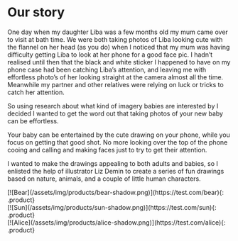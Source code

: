 # Our story

One day when my daughter Liba was a few months old my mum came over to visit at bath time. We were both taking photos of Liba looking cute with the flannel on her head (as you do) when I noticed that my mum was having difficulty getting Liba to look at her phone for a good face pic. I hadn’t realised until then that the black and white sticker I happened to have on my phone case had been catching Liba’s attention, and leaving me with effortless photo’s of her looking straight at the camera almost all the time. Meanwhile my partner and other relatives were relying on luck or tricks to catch her attention.

So using research about what kind of imagery babies are interested by I decided I wanted to get the word out that taking photos of your new baby can be effortless.

Your baby can be entertained by the cute drawing on your phone, while you focus on getting that good shot. No more looking over the top of the phone cooing and calling and making faces just to try to get their attention.

I wanted to make the drawings appealing to both adults and babies, so I enlisted the help of illustrator Liz Demin to create a series of fun drawings based on nature, animals, and a couple of little human characters.

<div class="products" markdown="1">
    <div class="product-holder 3-md-up" markdown="1">
        [![Bear](/assets/img/products/bear-shadow.png)](https://test.com/bear){: .product}
    </div>
    <div class="product-holder 3-md-up" markdown="1">
        [![Sun](/assets/img/products/sun-shadow.png)](https://test.com/sun){: .product}
    </div>
    <div class="product-holder 3-md-up" markdown="1">
        [![Alice](/assets/img/products/alice-shadow.png)](https://test.com/alice){: .product}
    </div>
</div>